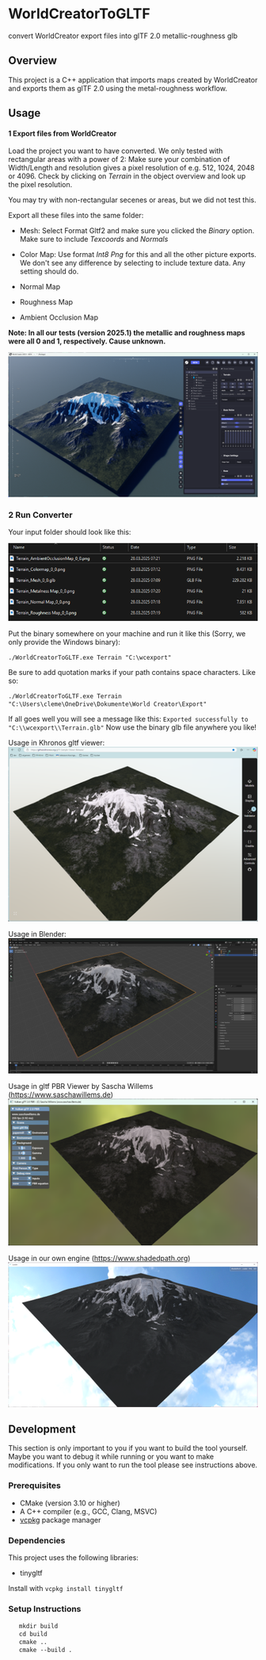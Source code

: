 # WorldCreatorToGLTF
convert WorldCreator export files into glTF 2.0 metallic-roughness glb

## Overview
This project is a C++ application that imports maps created by WorldCreator and exports them as glTF 2.0 using the metal-roughness workflow.

## Usage

#### 1 Export files from WorldCreator

Load the project you want to have converted. We only tested with rectangular areas with a power of 2: Make sure your combination of Width/Length and resolution gives a pixel resolution of e.g. 512, 1024, 2048 or 4096. Check by clicking on *Terrain* in the object overview and look up the pixel resolution.

You may try with non-rectangular secenes or areas, but we did not test this.

Export all these files into the same folder:

- Mesh: Select Format Gltf2 and make sure you clicked the *Binary* option. Make sure to include *Texcoords* and *Normals*

- Color Map: Use format *Int8 Png* for this and all the other picture exports. We don't see any difference by selecting to include texture data. Any setting should do.

- Normal Map

- Roughness Map

- Ambient Occlusion Map

**Note: In all our tests (version 2025.1) the metallic and roughness maps were all 0 and 1, respectively. Cause unknown.**

![wc_scene_1](images/wc1.png)

### 2 Run Converter

Your input folder should look like this:

![input folder](images/input.png)

Put the binary somewhere on your machine and run it like this (Sorry, we only provide the Windows binary):

```
./WorldCreatorToGLTF.exe Terrain "C:\wcexport"
```

Be sure to add quotation marks if your path contains space characters. Like so:
```
./WorldCreatorToGLTF.exe Terrain "C:\Users\cleme\OneDrive\Dokumente\World Creator\Export"
```
If all goes well you will see a message like this: ``Exported successfully to "C:\\wcexport\\Terrain.glb"``
Now use the binary glb file anywhere you like!

Usage in Khronos gltf viewer:
![input folder](images/sampleviewer.png)

Usage in Blender:
![input folder](images/blender.png)

Usage in gltf PBR Viewer by Sascha Willems (https://www.saschawillems.de)
![input folder](images/willems.png)

Usage in our own engine (https://www.shadedpath.org)
![input folder](images/sp.png)

## Development
This section is only important to you if you want to build the tool yourself. Maybe you want to debug it while running or you want to make modifications. If you only want to run the tool please see instructions above.

### Prerequisites
- CMake (version 3.10 or higher)
- A C++ compiler (e.g., GCC, Clang, MSVC)
- [vcpkg](https://github.com/microsoft/vcpkg) package manager

### Dependencies
This project uses the following libraries:
- tinygltf

Install with ``vcpkg install tinygltf``

### Setup Instructions

```
   mkdir build
   cd build
   cmake ..
   cmake --build .
```

   